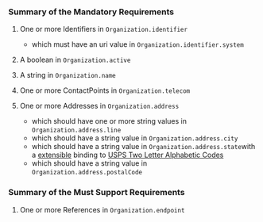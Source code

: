 
### Summary of the Mandatory Requirements



1. One or more Identifiers  in `Organization.identifier`

    - which must have an  uri value  in `Organization.identifier.system`

1.  A  boolean  in `Organization.active`


1.  A  string  in `Organization.name`


1. One or more ContactPoints  in `Organization.telecom`


1. One or more Addresses  in `Organization.address`

    - which should have one or more string values  in `Organization.address.line`
    - which should have a  string value  in `Organization.address.city`
    - which should have a  string value  in `Organization.address.state`with a [extensible](http://hl7.org/fhir/R4/terminologies.html#extensible)
 binding to [USPS Two Letter Alphabetic Codes](http://hl7.org/fhir/us/core/ValueSet/us-core-usps-state)
    - which should have a  string value  in `Organization.address.postalCode`

### Summary of the Must Support Requirements



1. One or more References  in `Organization.endpoint`
